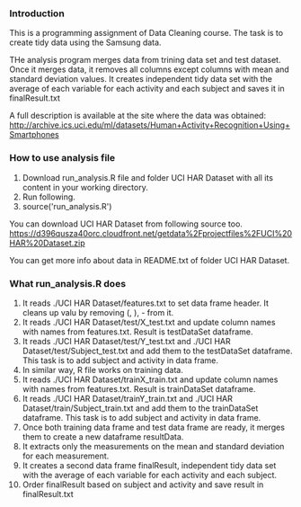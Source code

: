 ### Introduction
This is a programming assignment of Data Cleaning course. The task is to create tidy data using the Samsung data. 

THe analysis program merges data from trining data set and test dataset. Once it merges data, it removes all columns except columns with mean and standard deviation values. It creates independent tidy data set with the average of each variable for each activity and each subject and saves it in finalResult.txt

A full description is available at the site where the data was obtained: 
http://archive.ics.uci.edu/ml/datasets/Human+Activity+Recognition+Using+Smartphones 



### How to use analysis file

1. Download run_analysis.R file and folder UCI HAR Dataset with all its content in your working directory. 
2. Run following.
3. source('run_analysis.R')

You can download UCI HAR Dataset from following source too.
https://d396qusza40orc.cloudfront.net/getdata%2Fprojectfiles%2FUCI%20HAR%20Dataset.zip 

You can get more info about data in README.txt of folder UCI HAR Dataset.

### What run_analysis.R does

1. It reads ./UCI HAR Dataset/features.txt to set data frame header. It cleans up valu by removing (, ), - from it.
2. It reads ./UCI HAR Dataset/test/X_test.txt and update column names with names from features.txt. Result is testDataSet dataframe.
3. It reads ./UCI HAR Dataset/test/Y_test.txt and ./UCI HAR Dataset/test/Subject_test.txt and add them to the testDataSet dataframe. This task is to add subject and activity in data frame.
4. In similar way, R file works on training data.
5. It reads ./UCI HAR Dataset/trainX_train.txt and update column names with names from features.txt. Result is trainDataSet dataframe.
6. It reads ./UCI HAR Dataset/trainY_train.txt and ./UCI HAR Dataset/train/Subject_train.txt and add them to the trainDataSet dataframe. This task is to add subject and activity in data frame.
7. Once both training data frame and test data frame are ready, it merges them to create a new dataframe resultData.
8. It extracts only the measurements on the mean and standard deviation for each measurement. 
9. It creates a second data frame finalResult, independent tidy data set with the average of each variable for each activity and each subject.
10. Order finalResult based on subject and activity and save result in finalResult.txt


